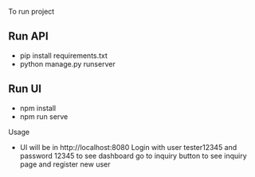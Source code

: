 To run project 
## Run API 
* pip install requirements.txt 
* python manage.py runserver 

## Run UI 

* npm install 
* npm run serve

Usage
* UI will be in http://localhost:8080 Login with user tester12345 and password 12345 to see dashboard go to inquiry button to see inquiry page and register new user
